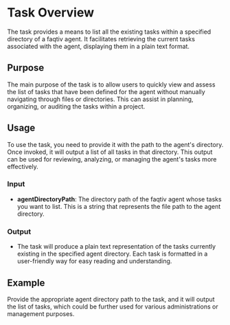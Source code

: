# Task Overview

The task provides a means to list all the existing tasks within a specified directory of a faqtiv agent. It facilitates retrieving the current tasks associated with the agent, displaying them in a plain text format.

## Purpose

The main purpose of the task is to allow users to quickly view and assess the list of tasks that have been defined for the agent without manually navigating through files or directories. This can assist in planning, organizing, or auditing the tasks within a project.

## Usage

To use the task, you need to provide it with the path to the agent's directory. Once invoked, it will output a list of all tasks in that directory. This output can be used for reviewing, analyzing, or managing the agent's tasks more effectively.

### Input

- **agentDirectoryPath**: The directory path of the faqtiv agent whose tasks you want to list. This is a string that represents the file path to the agent directory.

### Output

- The task will produce a plain text representation of the tasks currently existing in the specified agent directory. Each task is formatted in a user-friendly way for easy reading and understanding.

## Example

Provide the appropriate agent directory path to the task, and it will output the list of tasks, which could be further used for various administrations or management purposes.
